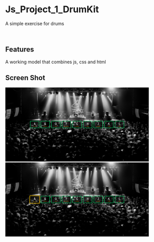 # Js_Project_1_DrumKit

A simple exercise for drums


<p align="center"> 

<br> 
  
  Features 
  ------------ 

  A working model that combines js, css and html

  
  Screen Shot 
  ------------
  <img src="https://github.com/MehmetBozkir/Js_Project_1_DrumKit/blob/main/img/1.png" alt="Slate: Foto1" width="450"> <img src="https://github.com/MehmetBozkir/Js_Project_1_DrumKit/blob/main/img/2.png" alt="Slate: Foto1" width="450"> 
